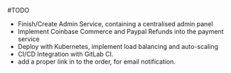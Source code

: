 
#TODO

- Finish/Create Admin Service, containing a centralised admin panel
- Implement Coinbase Commerce and Paypal Refunds into the payment service
- Deploy with Kubernetes, implement load balancing and auto-scaling
- CI/CD Integration with GitLab CI.
- add a proper link in to the order, for email notification.